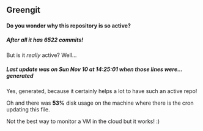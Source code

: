 ## Greengit

#### Do you wonder why this repository is so active?

##### After all it has 6522 commits!

But is it *really* active? Well...

##### Last update was on Sun Nov 10 at 14:25:01 when those lines were... generated

Yes, generated, because it certainly helps a lot to have such an active repo!

Oh and there was **53%** disk usage on the machine
where there is the cron updating this file.

Not the best way to monitor a VM in the cloud but it works! :)
